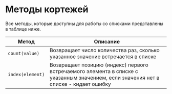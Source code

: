 # Методы кортежей

Все методы, которые доступны для работы со списками представлены в таблице ниже.

| Метод | Описание|
| -------- | ---------- |
| `count(value)` | Возвращает число количества раз, сколько указанное значение встречается в списке |
| `index(element)` | Возвращает позицию (индекс) первого встречаемого элемента в списке с указанным значением, если значения нет в списке - кидает ошибку |